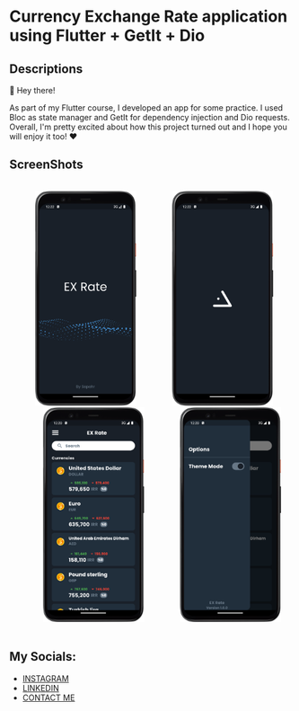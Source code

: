 # Currency Exchange Rate application using Flutter + GetIt + Dio

## Descriptions
👋 Hey there!

As part of my Flutter course, I developed an app for some practice. I used Bloc as state manager and GetIt for dependency injection and Dio requests. Overall, I'm pretty excited about how this project turned out and I hope you will enjoy it too! ❤️

## ScreenShots
<br />
<div>
  &emsp;&emsp;&emsp;
  <img src="https://github.com/SepehrFakoori/currency_exchange_rate_flutter_app/blob/34bde0b77685d110d02cc2159f047f5d71f04663/assets/images/Splashscreen.png" alt="Splash Screen" width="180">
  &emsp;&emsp;&emsp;&emsp;
  <img src="https://github.com/SepehrFakoori/currency_exchange_rate_flutter_app/blob/34bde0b77685d110d02cc2159f047f5d71f04663/assets/images/Loading.png" alt="Loading" width="180">  
  &emsp;&emsp;&emsp;&emsp;
  <img src="https://github.com/SepehrFakoori/currency_exchange_rate_flutter_app/blob/34bde0b77685d110d02cc2159f047f5d71f04663/assets/images/Homescreen.png" alt="Home Screen" width="180">
    &emsp;&emsp;&emsp;&emsp;
  <img src="https://github.com/SepehrFakoori/currency_exchange_rate_flutter_app/blob/34bde0b77685d110d02cc2159f047f5d71f04663/assets/images/Drawer.png" alt="Drawer" width="180">
</div>
<br />

## My Socials:
* [INSTAGRAM](https://www.instagram.com/sepehrfakoori)
* [LINKEDIN](https://www.linkedin.com/in/sepehrfakoori)
* [CONTACT ME](https://sepehrfakoori99@gmail.com)

